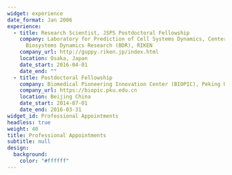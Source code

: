 ```yaml
---
widget: experience
date_format: Jan 2006
experience:
  - title: Research Scientist, JSPS Postdoctoral Fellowship
    company: Laboratory for Prediction of Cell Systems Dynamics, Center for
      Biosystems Dynamics Research (BDR), RIKEN
    company_url: http://guppy.riken.jp/index.html
    location: Osaka, Japan
    date_start: 2016-04-01
    date_end: ""
  - title: Postdoctoral Fellowship
    company: Biomedical Pioneering Innovation Center (BIOPIC), Peking University
    company_url: https://biopic.pku.edu.cn
    location: Beijing China
    date_start: 2014-07-01
    date_end: 2016-03-31
widget_id: Professional Appointments
headless: true
weight: 40
title: Professional Appointments
subtitle: null
design:
  background:
    color: "#ffffff"
---
```

